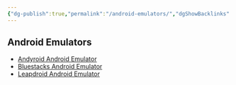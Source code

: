 ```yaml
---
{"dg-publish":true,"permalink":"/android-emulators/","dgShowBacklinks":true,"dgShowLocalGraph":true}
---
```



## Android Emulators
- [Andyroid Android Emulator](https://www.andyroid.net/)
- [Bluestacks Android Emulator](https://www.bluestacks.com/)
- [Leapdroid Android Emulator](https://leapdroid.en.softonic.com/?ex=BB-527.1)